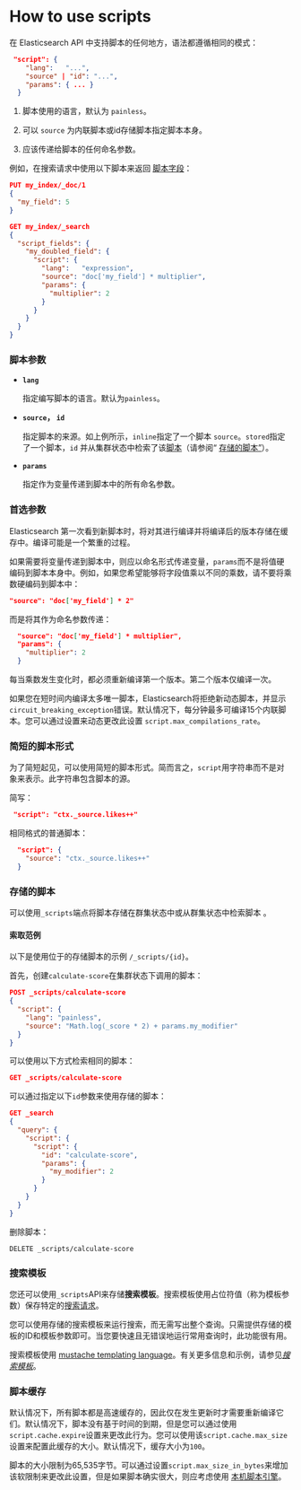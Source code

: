 # How to use scripts

在 Elasticsearch API 中支持脚本的任何地方，语法都遵循相同的模式：

```json
 "script": {
    "lang":   "...",  
    "source" | "id": "...", 
    "params": { ... } 
  }
```

1. 脚本使用的语言，默认为 `painless`。

2. 可以 `source` 为内联脚本或id存储脚本指定脚本本身。

3. 应该传递给脚本的任何命名参数。

例如，在搜索请求中使用以下脚本来返回 [脚本字段](https://www.elastic.co/guide/en/elasticsearch/reference/6.8/search-request-script-fields.html)：

```json 
PUT my_index/_doc/1
{
  "my_field": 5
}

GET my_index/_search
{
  "script_fields": {
    "my_doubled_field": {
      "script": {
        "lang":   "expression",
        "source": "doc['my_field'] * multiplier",
        "params": {
          "multiplier": 2
        }
      }
    }
  }
}
```

### 脚本参数

- **`lang`**

  指定编写脚本的语言。默认为`painless`。

- **`source`， `id`**

  指定脚本的来源。如上例所示，`inline`指定了一个脚本 `source`。`stored`指定了一个脚本，`id` 并从集群状态中检索了该[脚本](https://www.elastic.co/guide/en/elasticsearch/reference/6.8/modules-scripting-using.html#modules-scripting-stored-scripts)（请参阅“ [存储的脚本”](https://www.elastic.co/guide/en/elasticsearch/reference/6.8/modules-scripting-using.html#modules-scripting-stored-scripts)）。

- **`params`**

  指定作为变量传递到脚本中的所有命名参数。



###  首选参数

Elasticsearch 第一次看到新脚本时，将对其进行编译并将编译后的版本存储在缓存中。编译可能是一个繁重的过程。

如果需要将变量传递到脚本中，则应以命名形式传递变量，`params`而不是将值硬编码到脚本本身中。例如，如果您希望能够将字段值乘以不同的乘数，请不要将乘数硬编码到脚本中：

```json
"source": "doc['my_field'] * 2"
```

而是将其作为命名参数传递：

```json
  "source": "doc['my_field'] * multiplier",
  "params": {
    "multiplier": 2
  }
```

每当乘数发生变化时，都必须重新编译第一个版本。第二个版本仅编译一次。

如果您在短时间内编译太多唯一脚本，Elasticsearch将拒绝新动态脚本，并显示 `circuit_breaking_exception`错误。默认情况下，每分钟最多可编译15个内联脚本。您可以通过设置来动态更改此设置 `script.max_compilations_rate`。

### 简短的脚本形式

为了简短起见，可以使用简短的脚本形式。简而言之，`script`用字符串而不是对象来表示。此字符串包含脚本的源。

简写：

```json
 "script": "ctx._source.likes++"
```

相同格式的普通脚本：

```json
  "script": {
    "source": "ctx._source.likes++"
  }
```

### 存储的脚本

可以使用`_scripts`端点将脚本存储在群集状态中或从群集状态中检索脚本 。

#### 索取范例

以下是使用位于的存储脚本的示例 `/_scripts/{id}`。

首先，创建`calculate-score`在集群状态下调用的脚本：

```json
POST _scripts/calculate-score
{
  "script": {
    "lang": "painless",
    "source": "Math.log(_score * 2) + params.my_modifier"
  }
}
```

可以使用以下方式检索相同的脚本：

```json
GET _scripts/calculate-score
```

可以通过指定以下`id`参数来使用存储的脚本：

```json
GET _search
{
  "query": {
    "script": {
      "script": {
        "id": "calculate-score",
        "params": {
          "my_modifier": 2
        }
      }
    }
  }
}
```

删除脚本：

```console
DELETE _scripts/calculate-score
```

### 搜索模板

您还可以使用`_scripts`API来存储**搜索模板**。搜索模板使用占位符值（称为模板参数）保存特定的[搜索请求](https://www.elastic.co/guide/en/elasticsearch/reference/6.8/search-search.html)。

您可以使用存储的搜索模板来运行搜索，而无需写出整个查询。只需提供存储的模板的ID和模板参数即可。当您要快速且无错误地运行常用查询时，此功能很有用。

搜索模板使用 [mustache templating language](http://mustache.github.io/mustache.5.html)。有关更多信息和示例，请参见[*搜索模板*](https://www.elastic.co/guide/en/elasticsearch/reference/6.8/search-template.html)。

### 脚本缓存

默认情况下，所有脚本都是高速缓存的，因此仅在发生更新时才需要重新编译它们。默认情况下，脚本没有基于时间的到期，但是您可以通过使用`script.cache.expire`设置来更改此行为。您可以使用该`script.cache.max_size`设置来配置此缓存的大小。默认情况下，缓存大小为`100`。

脚本的大小限制为65,535字节。可以通过设置`script.max_size_in_bytes`来增加该软限制来更改此设置，但是如果脚本确实很大，则应考虑使用 [本机脚本引擎](https://www.elastic.co/guide/en/elasticsearch/reference/6.8/modules-scripting-engine.html)。



